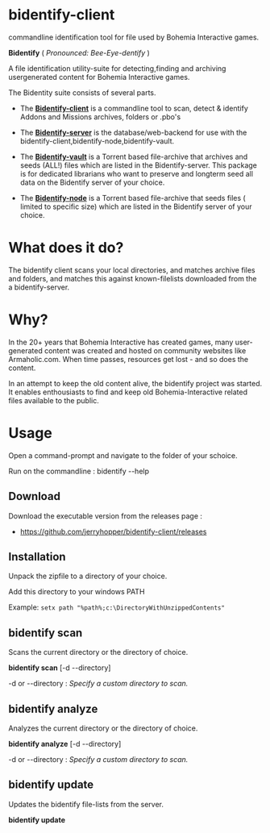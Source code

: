 # bidentify-client

commandline identification tool for file used by Bohemia Interactive games.



__Bidentify__ ( *Pronounced: Bee-Eye-dentify* ) 

A file identification utility-suite for detecting,finding and archiving usergenerated content for Bohemia Interactive games.

The Bidentity suite consists of several parts.

* The __[Bidentify-client](https://github.com/jerryhopper/bidentify-client)__ is a commandline tool to scan, detect & identify Addons and Missions archives, folders or .pbo's

* The __[Bidentify-server](https://github.com/jerryhopper/bidentify-server)__ is the database/web-backend for use with the bidentify-client,bidentify-node,bidentify-vault.

* The __[Bidentify-vault](https://github.com/jerryhopper/bidentify-vault)__ is a Torrent based file-archive that archives and seeds (ALL!) files which are listed in the Bidentify-server. This package is for dedicated librarians who want to preserve and longterm seed all data on the Bidentify server of your choice. 

* The __[Bidentify-node](https://github.com/jerryhopper/bidentify-node)__ is a Torrent based file-archive that seeds files ( limited to specific size) which are listed in the Bidentify server of your choice.


# What does it do?

The bidentify client scans your local directories, and matches archive files and folders, and matches this against known-filelists downloaded from the a bidentify-server.

# Why?

In the 20+ years that Bohemia Interactive has created games, many user-generated content was created and hosted on community websites like Armaholic.com. When time passes, resources get lost - and so does the content.

In an attempt to keep the old content alive, the bidentify project was started. It enables enthousiasts to find and keep old Bohemia-Interactive related files available to the public.


# Usage

Open a command-prompt and navigate to the folder of your schoice.

Run on the commandline :  bidentify --help


## Download
Download the executable version from the releases page : 
* https://github.com/jerryhopper/bidentify-client/releases

## Installation

Unpack the zipfile to a directory of your choice.

Add this directory to your windows PATH

Example: ```setx path "%path%;c:\DirectoryWithUnzippedContents"```


## bidentify scan

Scans the current directory or the directory of choice. 

**bidentify scan** [-d --directory] 

-d or --directory : *Specify a custom directory to scan.* 


## bidentify analyze

Analyzes the current directory or the directory of choice. 

**bidentify analyze** [-d --directory] 

-d or --directory : *Specify a custom directory to scan.* 


## bidentify update

Updates the bidentify file-lists from the server.

**bidentify update** 
